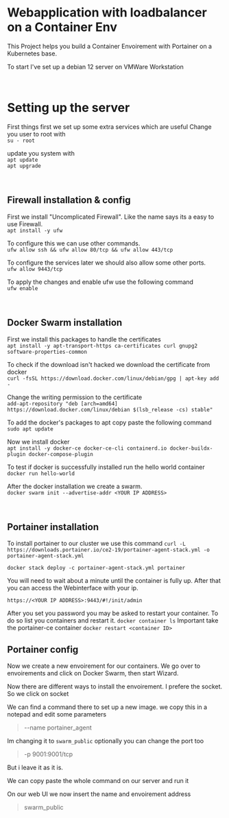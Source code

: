 # Webapplication with loadbalancer on a Container Env

This Project helps you build a Container Envoirement with Portainer on a Kubernetes base.

To start I've set up a debian 12 server on VMWare Workstation

<br  />

# Setting up the server

First things first we set up some extra services which are useful
Change you user to root with <br />
`su - root`

update you system with<br />
`apt update` <br />
`apt upgrade`

<br  />

## Firewall installation & config

First we install "Uncomplicated Firewall". Like the name says its a easy to use Firewall.<br />
`apt install -y ufw`

To configure this we can use other commands.<br />
`ufw allow ssh && ufw allow 80/tcp && ufw allow 443/tcp`

To configure the services later we should also allow some other ports.<br />
`ufw allow 9443/tcp`

To apply the changes and enable ufw use the following command<br />
`ufw enable`

<br  />

## Docker Swarm installation

First we install this packages to handle the certificates<br />
`apt install -y apt-transport-https ca-certificates curl gnupg2 software-properties-common`

To check if the download isn't hacked we download the certificate from docker<br />
`curl -fsSL https://download.docker.com/linux/debian/gpg | apt-key add -`

Change the writing permission to the certificate<br />
`add-apt-repository "deb [arch=amd64] https://download.docker.com/linux/debian $(lsb_release -cs) stable"`

To add the docker's packages to apt copy paste the following command<br />
`sudo apt update`

Now we install docker<br />
`apt install -y docker-ce docker-ce-cli containerd.io docker-buildx-plugin docker-compose-plugin`

To test if docker is successfully installed run the hello world container<br />
`docker run hello-world`

After the docker installation we create a swarm.<br />
`docker swarm init --advertise-addr <YOUR IP ADDRESS>`

<br  />

## Portainer installation

To install portainer to our cluster we use this command
`curl -L https://downloads.portainer.io/ce2-19/portainer-agent-stack.yml -o portainer-agent-stack.yml`

`docker stack deploy -c portainer-agent-stack.yml portainer`

You will need to wait about a minute until the container is fully up. After that you can access the Webinterface with your ip.

`https://<YOUR IP ADDRESS>:9443/#!/init/admin`

After you set you password you may be asked to restart your container. To do so list you containers and restart it.
`docker container ls`
Important take the portainer-ce container
`docker restart <container ID>`

## Portainer config

Now we create a new envoirement for our containers.
We go over to envoirements and click on Docker Swarm, then start Wizard.

Now there are different ways to install the envoirement. I prefere the socket.
So we click on socket

We can find a command there to set up a new image. we copy this in a notepad and edit some parameters

> --name portainer_agent

Im changing it to `swarm_public`
optionally you can change the port too

> -p 9001:9001/tcp

But i leave it as it is.

We can copy paste the whole command on our server and run it

On our web UI we now insert the name and envoirement address

> swarm_public
> <YOUR IP ADDRESS>

